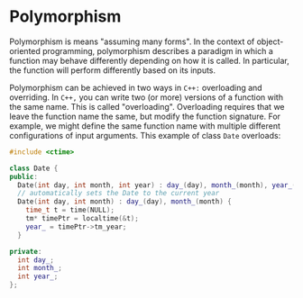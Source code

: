 # Polymorphism

Polymorphism is means "assuming many forms". In the context of object-oriented
programming, polymorphism describes a paradigm in which a function may behave
differently depending on how it is called. In particular, the function will
perform differently based on its inputs.

Polymorphism can be achieved in two ways in `C++:` overloading and overriding.
In `C++,` you can write two (or more) versions of a function with the same name.
This is called "overloading". Overloading requires that we leave the function
name the same, but modify the function signature. For example, we might
define the same function name with multiple different configurations of input
arguments. This example of class `Date` overloads:

```cpp
#include <ctime>

class Date {
public:
  Date(int day, int month, int year) : day_(day), month_(month), year_(year) {}
  // automatically sets the Date to the current year
  Date(int day, int month) : day_(day), month_(month) {
    time_t t = time(NULL);
    tm* timePtr = localtime(&t);
    year_ = timePtr->tm_year;
  }

private:
  int day_;
  int month_;
  int year_;
};
```
